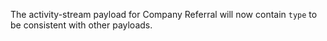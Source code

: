 The activity-stream payload for Company Referral will now contain `type` to be consistent with other payloads.
